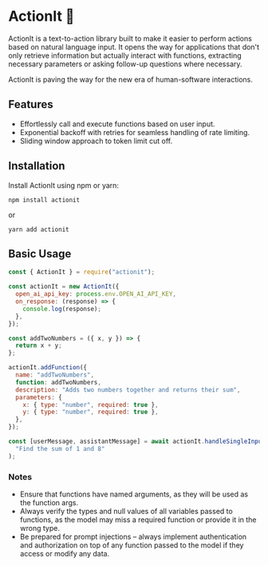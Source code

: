# ActionIt 🚀

ActionIt is a text-to-action library built to make it easier to perform actions based on natural language input. It opens the way for applications that don't only retrieve information but actually interact with functions, extracting necessary parameters or asking follow-up questions where necessary.

ActionIt is paving the way for the new era of human-software interactions.

## Features

- Effortlessly call and execute functions based on user input.
- Exponential backoff with retries for seamless handling of rate limiting.
- Sliding window approach to token limit cut off.

## Installation

Install ActionIt using npm or yarn:

```
npm install actionit
```

or

```
yarn add actionit
```

## Basic Usage

```javascript
const { ActionIt } = require("actionit");

const actionIt = new ActionIt({
  open_ai_api_key: process.env.OPEN_AI_API_KEY,
  on_response: (response) => {
    console.log(response);
  },
});

const addTwoNumbers = ({ x, y }) => {
  return x + y;
};

actionIt.addFunction({
  name: "addTwoNumbers",
  function: addTwoNumbers,
  description: "Adds two numbers together and returns their sum",
  parameters: {
    x: { type: "number", required: true },
    y: { type: "number", required: true },
  },
});

const [userMessage, assistantMessage] = await actionIt.handleSingleInput(
  "Find the sum of 1 and 8"
);
```

### Notes

- Ensure that functions have named arguments, as they will be used as the function args.
- Always verify the types and null values of all variables passed to functions, as the model may miss a required function or provide it in the wrong type.
- Be prepared for prompt injections – always implement authentication and authorization on top of any function passed to the model if they access or modify any data.
